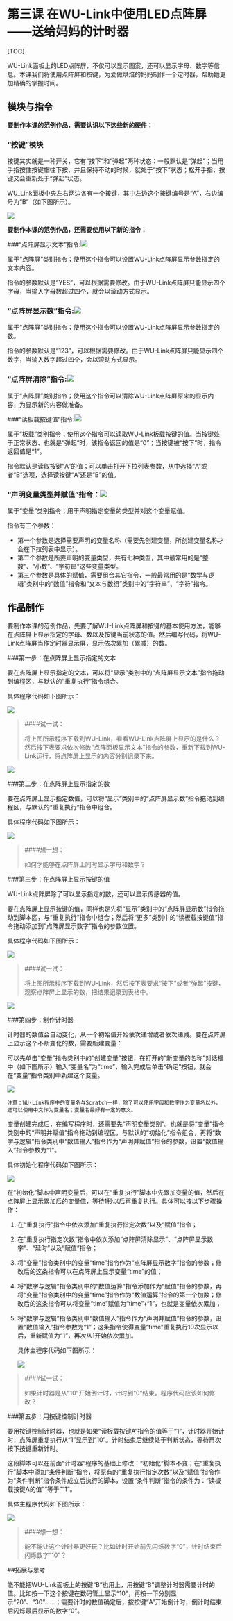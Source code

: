 # 第三课 在WU-Link中使用LED点阵屏——送给妈妈的计时器

[TOC]

WU-Link面板上的LED点阵屏，不仅可以显示图案，还可以显示字母、数字等信息。本课我们将使用点阵屏和按键，为爱做烘焙的妈妈制作一个定时器，帮助她更加精确的掌握时间。



## 模块与指令

**要制作本课的范例作品，需要认识以下这些新的硬件：**

### “按键”模块

按键其实就是一种开关，它有“按下”和“弹起”两种状态：一般默认是“弹起”；当用手指按住按键帽往下按、并且保持不动的时候，就处于“按下”状态；松开手指，按键又会重新处于“弹起”状态。

WU_Link面板中央左右两边各有一个按键，其中左边这个按键编号是“A”，右边编号为“B”（如下图所示）。

![](img/3-1.png)



**要制作本课的范例作品，还需要使用以下新的指令：**

###“点阵屏显示文本”指令:![](img/3-a.png)

属于“点阵屏”类别指令；使用这个指令可以设置WU-Link点阵屏显示参数指定的文本内容。

指令的参数默认是“YES”，可以根据需要修改。由于WU-Link点阵屏只能显示四个字母，当输入字母数超过四个，就会以滚动方式显示。



### “点阵屏显示数”指令:![](img/3-b.png)

属于“点阵屏”类别指令；使用这个指令可以设置WU-Link点阵屏显示参数指定的数。

指令的参数默认是“123”，可以根据需要修改。由于WU-Link点阵屏只能显示四个数字，当输入数字超过四个，会以滚动方式显示。



### “点阵屏清除”指令:![](img/3-d.png)

属于“点阵屏”类别指令；使用这个指令可以清除WU-Link点阵屏原来的显示内容，为显示新的内容做准备。



###“读板载按键值”指令:![](img/3-c.png)

属于“板载”类别指令；使用这个指令可以读取WU-Link板载按键的值。当按键处于正常状态、也就是“弹起”时，该指令返回的值是“0”；当按键被“按下”时，指令返回值是“1”。

指令默认是读取按键“A”的值；可以单击打开下拉列表参数，从中选择“A”或者“B”选项，选择读按键“A”还是“B”的值。



### “声明变量类型并赋值”指令：![](img/3-e.png )

属于“变量”类别指令；用于声明指定变量的类型并对这个变量赋值。

指令有三个参数：

- 第一个参数是选择需要声明的变量名称（需要先创建变量，所创建变量名称才会在下拉列表中显示）。
- 第二个参数是所要声明的变量类型，共有七种类型，其中最常用的是“整数”、“小数”、“字符串”这些变量类型。
- 第三个参数是具体的赋值，需要组合其它指令，一般最常用的是“数学与逻辑”类别中的“数值”指令和“文本与数组”类别中的“字符串”、“字符”指令。



## 作品制作

要制作本课的范例作品，先要了解WU-Link点阵屏和按键的基本使用方法，能够在点阵屏上显示指定的字母、数以及按键当前状态的值。然后编写代码，将WU-Link点阵屏当作定时器显示屏，显示依次累加（累减）的数。



###第一步：在点阵屏上显示指定的文本                        	

要在点阵屏上显示指定的文本，可以将“显示”类别中的“点阵屏显示文本”指令拖动到编程区，与默认的“重复执行”指令组合。

具体程序代码如下图所示：

![](img/3-2.png)



> ####试一试：
>
> 将上图所示程序下载到WU-Link，看看WU-Link点阵屏上显示的是什么？然后按下表要求依次修改“点阵面板显示文本”指令的参数，重新下载到WU-Link运行，将点阵屏上显示的内容分别记录下来。

![](img/3-3.png)



###第二步：在点阵屏上显示指定的数         	

要在点阵屏上显示指定数值，可以将“显示”类别中的“点阵屏显示数”指令拖动到编程区，与默认的“重复执行”指令中组合。

具体程序代码如下图所示：

![](img/3-4.png)



> ####想一想：
>
> 如何才能够在点阵屏上同时显示字母和数字？



###第三步：在点阵屏上显示按键的值         	

WU-Link点阵屏除了可以显示指定的数，还可以显示传感器的值。

要在点阵屏上显示按键的值，同样也是先将“显示”类别中的“点阵屏显示数”指令拖动到脚本区，与“重复执行”指令中组合；然后将“更多”类别中的“读板载按键值”指令拖动添加到“点阵屏显示数字”指令的参数位置。

具体程序代码如下图所示：

![](img/3-5.png)



> ####试一试：
>
> 将上图所示程序下载到WU-Link，然后按下表要求“按下”或者“弹起”按键，观察点阵屏上显示的数，把结果记录到表格中。

![](img/3-6.png)



###第四步：制作计时器               	

计时器的数值会自动变化，从一个初始值开始依次递增或者依次递减。要在点阵屏上显示这个不断变化的数，需要新建变量：

可以先单击“变量”指令类别中的“创建变量”按钮，在打开的“新变量的名称”对话框中（如下图所示）输入“变量名”为“time”，输入完成后单击“确定”按钮，就会在“变量”指令类别中新建这个变量。

![](img\3-6-2.png)

```
注意：WU-Link程序中的变量名与Scratch一样，除了可以使用字母和数字作为变量名以外，还可以使用中文作为变量名；变量名最好有一定的意义。
```



变量创建完成后，在编写程序时，还需要先“声明变量类别”。也就是将“变量”指令类别中的“声明并赋值”指令拖动到编程区，与默认的“初始化”指令组合，再将“数字与逻辑”指令类别中“数值输入”指令作为“声明并赋值”指令的参数，设置“数值输入”指令参数为“1”。

具体初始化程序代码如下图所示：

![](img/3-7.png)



在“初始化”脚本中声明变量后，可以在“重复执行”脚本中先累加变量的值，然后在点阵屏上显示累加后的变量值，等待1秒以后再重复执行。具体可以按以下步骤操作：

1. 在“重复执行”指令中依次添加“重复执行指定次数”以及“赋值”指令；

2. 在“重复执行指定次数”指令中依次添加“点阵屏清除显示”、“点阵屏显示数字”、“延时”以及“赋值”指令；

3. 将“变量”指令类别中的变量“time”指令作为“点阵屏显示数字”指令的参数；修改后的这条指令可以在点阵屏上显示变量“time”的值；

4. 将“数字与逻辑”指令类别中的“数值运算”指令添加作为“赋值”指令的参数，再将“变量”指令类别中的变量“time”指令作为“数值运算”指令的第一个加数；修改后的这条指令可以将变量“time”赋值为“time”+“1”，也就是变量依次累加；

5. 将“数字与逻辑”指令类别中“数值输入”指令作为“声明并赋值”指令的参数，设置“数值输入”指令参数为“1”；这条指令使得变量“time”重复执行10次显示以后，重新赋值为“1”，再次从1开始依次累加。

   具体主程序代码如下图所示：

   ![](img/3-8.png)



> ####试一试：
>
> 如果计时器是从“10”开始倒计时，计时到“0”结束。程序代码应该如何修改？



###第五步：用按键控制计时器                       	

要用按键控制计时器，也就是如果“读板载按键A”指令的值等于“1”，计时器开始计时，点阵屏重复执行从“1”显示到“10”。计时结束后继续处于判断状态，等待再次按下按键重新计时。

这段脚本可以在前面“计时器”程序的基础上修改：“初始化”脚本不变；在“重复执行”脚本中添加“条件判断”指令，将原有的“重复执行指定次数”以及“赋值”指令作为“条件判断”指令条件成立后执行的脚本，设置“条件判断”指令的条件为：“读板载按键A的值”“等于”“1”。

具体主程序代码如下图所示：

![](img/3-9.png)



> ####想一想：
>
> 能不能让这个计时器更好玩？比如计时开始前先闪烁数字“0”，计时结束后闪烁数字“10”？



##拓展与思考

能不能把WU-Link面板上的按键“B”也用上，用按键“B”调整计时器需要计时的值。比如按一下这个按键在数码管上显示“10”，再按一下分别显示“20”、“30”……；需要计时的数值确定后，按按键“A”开始倒计时，倒计时结束后闪烁最后显示的数字“0”。
